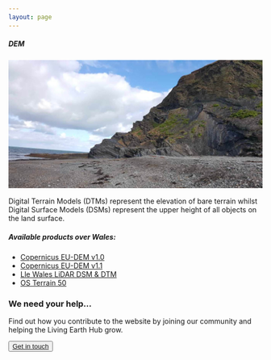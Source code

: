 ```yaml
---
layout: page
---
```


<!-- Content-section-start -->
<div class="container">
    <div class="row">
        <div class="col-12 mt-60">
            <h5 class="common-title">DEM</h5>
        </div>
        <div class="col-xs-12 col-sm-12 col-ms-9 col-lg-9 col-xl-9 col-xxl-9">
            <div class="common-image pb-5">
                <img src="/assets/img/wales/big/dem.jpg" class="img-fluid" alt="Digital Terrain Models">
            </div>
            <div>
                <p>Digital Terrain Models (DTMs) represent the elevation of bare terrain whilst Digital Surface Models (DSMs) represent the upper height of all objects on the land surface.</p>
            </div>
            <div class="py-5">
                <h5 class="font-weight-bold mb-4">Available products over Wales:</h5>
                <ul class="list-title">
                    <li class="list-item"><a href="https://land.copernicus.eu/pan-european/satellite-derived-products/eu-dem/eu-dem-v1-0-and-derived-products/eu-dem-v1.0/view" target="_blank">Copernicus EU-DEM v1.0</a></li>
                    <li class="list-item"><a href="https://land.copernicus.eu/pan-european/satellite-derived-products/eu-dem/eu-dem-v1.1?tab=mapview" target="_blank">Copernicus EU-DEM v1.1</a></li>
                    <li class="list-item"><a href="http://lle.gov.wales/GridProducts#data=LidarCompositeDataset" target="_blank">Lle Wales LiDAR DSM &amp; DTM</a></li>
                    <li class="list-item"><a href="https://www.ordnancesurvey.co.uk/business-and-government/help-and-support/products/terrain-50.html" target="_blank">OS Terrain 50</a></li>
                </ul>
            </div>
        </div>
    </div>
</div>
<!-- Content-section-end -->

<!-- get-in-section-Start -->
<div class="container mb-100">
    <div class="get-in-section-main">
        <div class="get-in-section-dsc">
            <h3>We need your help&hellip;</h3>
            <p>Find out how you contribute to the website by joining our community and helping the Living Earth Hub grow.</p>
        </div>
        <button type="button"><a href="/contact/">Get in touch</a></button>
    </div>
</div>
<!-- get-in-section-End -->
